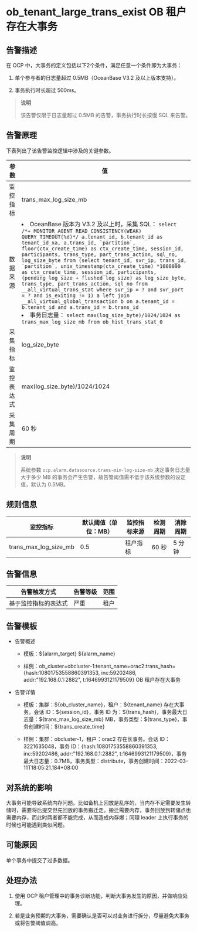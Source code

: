 ob_tenant_large_trans_exist OB 租户存在大事务
===========================================================

告警描述
-------------------------

在 OCP 中，大事务的定义包括以下2个条件，满足任意一个条件即为大事务：

1. 单个参与者的日志量超过 0.5MB（OceanBase V3.2 及以上版本支持）。

2. 事务执行时长超过 500ms。

> **说明**
>
> 该告警仅限于日志量超过 0.5MB 的告警，事务执行时长按慢 SQL 来告警。

告警原理
-------------------------

下表列出了该告警监控逻辑中涉及的关键参数。

|  参数   |                                                                                                                                                                                                                                                                                                                                                                                                                                                                                                                      值                                                                                                                                                                                                                                                                                                                                                                                                                                                                                                                       |
|-------|----------------------------------------------------------------------------------------------------------------------------------------------------------------------------------------------------------------------------------------------------------------------------------------------------------------------------------------------------------------------------------------------------------------------------------------------------------------------------------------------------------------------------------------------------------------------------------------------------------------------------------------------------------------------------------------------------------------------------------------------------------------------------------------------------------------------------------------------------------------------------------------------------------------------------------------------------------------------------------------------------------------------------------------------|
| 监控指标  | trans_max_log_size_mb                                                                                                                                                                                                                                                                                                                                                                                                                                                                                                                                                                                                                                                                                                                                                                                                                                                                                                                                                                                                                        |
| 数据来源  | <li> OceanBase 版本为 V3.2 及以上时，采集 SQL： ```select /*+ MONITOR_AGENT READ_CONSISTENCY(WEAK) QUERY_TIMEOUT(%d)*/ a.tenant_id, b.tenant_id as tenant_id_xa, a.trans_id, `partition`, floor(ctx_create_time) as ctx_create_time, session_id, participants, trans_type, part_trans_action, sql_no, log_size_byte from (select tenant_id, svr_ip, trans_id, `partition`, unix_timestamp(ctx_create_time) *1000000 as ctx_create_time, session_id, participants, (pending_log_size + flushed_log_size) as log_size_byte, trans_type, part_trans_action, sql_no from __all_virtual_trans_stat where svr_ip = ? and svr_port = ? and is_exiting != 1) a left join __all_virtual_global_transaction b on a.tenant_id = b.tenant_id and a.trans_id = b.trans_id ```   </li><li> 事务日志量： ```select max(log_size_byte)/1024/1024 as trans_max_log_size_mb from ob_hist_trans_stat_0``` </li>   |
| 采集指标  | log_size_byte                                                                                                                                                                                                                                                                                                                                                                                                                                                                                                                                                                                                                                                                                                                                                                                                                                                                                                                                                                                                                                |
| 监控表达式 | max(log_size_byte)/1024/1024                                                                                                                                                                                                                                                                                                                                                                                                                                                                                                                                                                                                                                                                                                                                                                                                                                                                                                                                                                                                                 |
| 采集周期  | 60 秒                                                                                                                                                                                                                                                                                                                                                                                                                                                                                                                                                                                                                                                                                                                                                                                                                                                                                                                                                                                                                                         |

> **说明**
>
> 系统参数 `ocp.alarm.datasource.trans-min-log-size-mb` 决定事务日志量大于多少 MB 的事务会产生告警，故告警阈值需不低于该系统参数的设定值，默认为 0.5MB。

规则信息
-------------------------

|         监控指标          | 默认阈值（单位：MB） | 监控指标来源 | 检测周期 | 消除周期 |
|-----------------------|-------------|--------|------|------|
| trans_max_log_size_mb | 0.5         | 租户指标   | 60 秒 | 5 分钟 |

告警信息
-------------------------

|   告警触发方式   | 告警等级 | 范围 |
|------------|------|----|
| 基于监控指标的表达式 | 严重   | 租户 |

告警模板
-------------------------

* 告警概述

  * 模板：\${alarm_target} \${alarm_name}

  * 样例：ob_cluster=obcluster-1:tenant_name=orac2:trans_hash={hash:10801753558860391353, inc:59202486, addr:"192.168.0.1:2882", t:1646993121179509} OB 租户存在大事务

* 告警详情

  * 模板：集群：\${ob_cluster_name}，租户：\${tenant_name} 存在大事务。会话 ID：\${session_id}，事务 ID 为：\${trans_hash}，事务最大日志量：\${trans_max_log_size_mb} MB，事务类型：\${trans_type}，事务创建时间：\${trans_create_time}

  * 样例：集群：obcluster-1，租户：orac2 存在长事务。会话 ID：3221635048，事务 ID：{hash:10801753558860391353, inc:59202486, addr:"192.168.0.1:2882", t:1646993121179509}，事务最大日志量：0.7MB，事务类型：distribute，事务创建时间：2022-03-11T18:05:21.184+08:00

对系统的影响
---------------------------

大事务可能导致系统内存问题。比如备机上回放是乱序的，当内存不足需要发生转储时，需要将后提交但先回放的事务搬迁走。搬迁需要内存，事务回放到转储点也需要内存，而此时两者都不能完成，从而造成内存爆；同理 leader 上执行事务的时候也可能遇到类似问题。

可能原因
-------------------------

单个事务中提交了过多数据。

处理办法
-------------------------

1. 使用 OCP 租户管理中的事务诊断功能，判断大事务发生的原因，并做响应处理。

2. 若是业务预期的大事务，需要确认是否可以对业务进行拆分，尽量避免大事务或将告警阈值调高。
